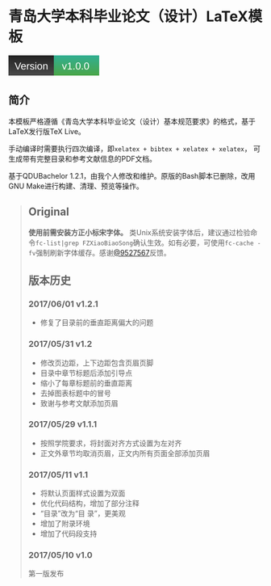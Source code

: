 # 青岛大学本科毕业论文（设计）LaTeX模板

![Version_1.0.0](.github/info/version.svg)

## 简介 
本模板严格遵循《青岛大学本科毕业论文（设计）基本规范要求》的格式，基于LaTeX发行版TeX Live。

手动编译时需要执行四次编译，即`xelatex + bibtex + xelatex + xelatex`， 可生成带有完整目录和参考文献信息的PDF文档。

基于QDUBachelor 1.2.1，由我个人修改和维护。原版的Bash脚本已删除，改用GNU Make进行构建、清理、预览等操作。

> ## Original
>
> **使用前需安装方正小标宋字体。**
> 类Unix系统安装字体后，建议通过检验命令`fc-list|grep FZXiaoBiaoSong`确认生效。如有必要，可使用`fc-cache -fv`强制刷新字体缓存。感谢[@9527567](https://github.com/9527567)反馈。
>
>
> ## 版本历史
> ### 2017/06/01 v1.2.1
> - 修复了目录前的垂直距离偏大的问题
> 
> ### 2017/05/31 v1.2
> - 修改页边距，上下边距包含页眉页脚
> - 目录中章节标题后添加引导点
> - 缩小了每章标题前的垂直距离
> - 去掉图表标题中的冒号
> - 致谢与参考文献添加页眉
> 
> ### 2017/05/29 v1.1.1
> - 按照学院要求，将封面对齐方式设置为左对齐
> - 正文外章节均取消页眉，正文内所有页面全部添加页眉
> 
> ### 2017/05/11 v1.1
> - 将默认页面样式设置为双面
> - 优化代码结构，增加了部分注释
> - “目录”改为“目 录”，更美观
> - 增加了附录环境
> - 增加了代码段支持
> 
> ### 2017/05/10 v1.0
> 第一版发布